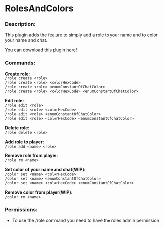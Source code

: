 # **RolesAndColors**

### **Description:**
This plugin adds the feature to simply add a role to your name and to color your name and chat.

You can download this plugin [here](https://www.curseforge.com/minecraft/bukkit-plugins/rolesandcolors)!

### **Commands:**

**Create role:** <br>
`/role create <role>` <br>
`/role create <role> <colorHexCode>` <br>
`/role create <role> <enumConstantOfChatColor>` <br>
`/role create <role> <colorHexCode> <enumConstantOfChatColor>` <br>

**Edit role:** <br>
`/role edit <role>`<br>
`/role edit <role> <colorHexCode>` <br>
`/role edit <role> <enumConstantOfChatColor>` <br>
`/role edit <role> <colorHexCode> <enumConstantOfChatColor>` <br>

**Delete role:** <br>
`/role delete <role>`

**Add role to player:** <br>
`/role add <name> <role>`

**Remove role from player:** <br>
`/role rm <name>`

**Set color of your name and chat(WIP):** <br>
`/color set <name> <colorHexCode>` <br>
`/color set <name> <enumConstantOfChatColor>` <br>
`/color set <name> <colorHexCode> <enumConstantOfChatColor>` <br>

**Remove color from player(WIP):** <br>
`/color rm <name>`

### **Permissions:**
- To use the /role command you need to have the roles.admin permission
